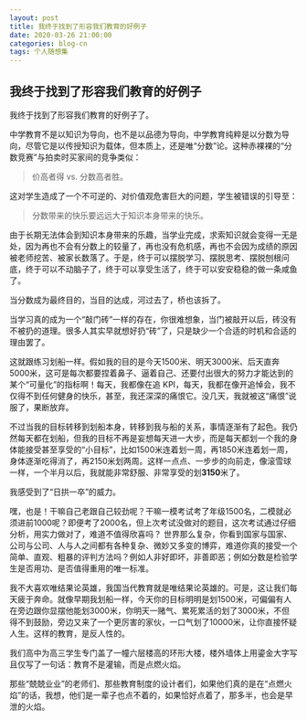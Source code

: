 ```yaml
---
layout: post
title: 我终于找到了形容我们教育的好例子
date: 2020-03-26 21:00:00
categories: blog-cn
tags: 个人随想集
--- 
```


## 我终于找到了形容我们教育的好例子

我终于找到了形容我们教育的好例子了。

中学教育不是以知识为导向，也不是以品德为导向，中学教育纯粹是以分数为导向，尽管它是以传授知识为载体，但本质上，还是唯“分数”论。这种赤裸裸的“分数竞赛”与拍卖时买家间的竞争类似：

> 价高者得 vs. 分数高者胜。

这对学生造成了一个不可逆的、对价值观危害巨大的问题，学生被错误的引导至：

> 分数带来的快乐要远远大于知识本身带来的快乐。

由于长期无法体会到知识本身带来的乐趣，当学业完成，求索知识就会变得一无是处，因为再也不会有分数上的较量了，再也没有危机感，再也不会因为成绩的原因被老师挖苦、被家长数落了。于是，终于可以摆脱学习、摆脱思考、摆脱刨根问底，终于可以不动脑子了，终于可以享受生活了，终于可以安安稳稳的做一条咸鱼了。

当分数成为最终目的，当目的达成，河过去了，桥也该拆了。

当学习真的成为一个“敲门砖”一样的存在，你很难想象，当门被敲开以后，砖没有不被扔的道理。很多人其实早就想好扔“砖”了，只是缺少一个合适的时机和合适的理由罢了。

这就跟练习划船一样。假如我的目的是今天1500米、明天3000米、后天直奔5000米，这可是每次都要捏着鼻子、逼着自己、还要付出很大的努力才能达到的某个“可量化”的指标啊！每天，我都像在追 KPI，每天，我都在像开追悼会，我不仅得不到任何健身的快乐，甚至，我还深深的痛恨它。没几天，我就被这“痛恨”说服了，果断放弃。

不过当我的目标转移到划船本身，转移到我与船的关系，事情逐渐有了起色。我仍然每天都在划船，但我的目标不再是妄想每天进一大步，而是每天都划一个我的身体能接受甚至享受的“小目标”，比如1500米连着划一周，再1850米连着划一周，身体逐渐吃得消了，再2150米划两周。这样一点点、一步步的向前走，像滚雪球一样，一个半月以后，我就能非常舒服、非常享受的划**3150**米了。

我感受到了“日拱一卒”的威力。

嘿，也是！干嘛自己老跟自己较劲呢？干嘛一模考试考了年级1500名，二模就必须进前1000呢？即便考了2000名，但上次考试没做对的题目，这次考试通过仔细分析，用实力做对了，难道不值得欣喜吗？
世界那么复杂，你看到国家与国家、公司与公司、人与人之间都有各种复杂、微妙又多变的博弈，难道你真的接受一个简单、直观、粗暴的评判方法吗？例如人非好即坏，非善即恶；例如分数是检验学生是否用功、是否值得重用的唯一标准。

我不大喜欢唯结果论英雄，我国当代教育就是唯结果论英雄的。可是，这让我们每天疲于奔命。就像早期我划船一样，今天你的目标明明是划1500米，可偏偏有人在旁边跟你显摆他能划3000米，你明天一赌气、累死累活的划了3000米，不但得不到鼓励，旁边又来了一个更厉害的家伙，一口气划了10000米，让你直接怀疑人生。这样的教育，是反人性的。

我们高中为高三学生专门盖了一幢六层楼高的环形大楼，楼外墙体上用鎏金大字写且仅写了一句话：教育不是灌输，而是点燃火焰。

那些“兢兢业业”的老师们、那些教育制度的设计者们，如果他们真的是在“点燃火焰”的话，我想，他们是一辈子也点不着的，如果恰好点着了，那多半，也会是早泄的火焰。
